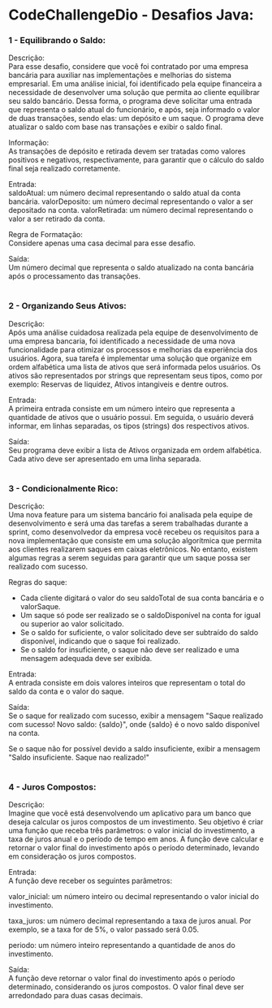# CodeChallengeDio - Desafios Java:

### 1 - Equilibrando o Saldo:    
Descrição: <br>
Para esse desafio, considere que você foi contratado por uma empresa bancária para auxiliar nas implementações e melhorias do sistema empresarial. Em uma análise inicial, foi identificado pela equipe financeira a necessidade de desenvolver uma solução que permita ao cliente equilibrar seu saldo bancário. Dessa forma, o programa deve solicitar uma entrada que representa o saldo atual do funcionário, e após, seja informado o valor de duas transações, sendo elas: um depósito e um saque. O programa deve atualizar o saldo com base nas transações e exibir o saldo final.

Informação: <br>
As transações de depósito e retirada devem ser tratadas como valores positivos e negativos, respectivamente, para garantir que o cálculo do saldo final seja realizado corretamente.
 

Entrada: <br>
saldoAtual: um número decimal representando o saldo atual da conta bancária.
valorDeposito: um número decimal representando o valor a ser depositado na conta.
valorRetirada: um número decimal representando o valor a ser retirado da conta.

Regra de Formatação: <br>
Considere apenas uma casa decimal para esse desafio.

Saída: <br>
 Um número decimal que representa o saldo atualizado na conta bancária após o processamento das transações.
<br><br>

### 2 - Organizando Seus Ativos:
Descrição: <br>
Após uma análise cuidadosa realizada pela equipe de desenvolvimento de uma empresa bancaria, foi identificado a necessidade de uma nova funcionalidade para otimizar os processos e melhorias da experiência dos usuários. Agora, sua tarefa é implementar uma solução que organize em ordem alfabética uma lista de ativos que será informada pelos usuários. Os ativos são representados por strings que representam seus tipos, como por exemplo: Reservas de liquidez, Ativos intangiveis e dentre outros.

Entrada: <br>
A primeira entrada consiste em um número inteiro que representa a  quantidade de ativos que o usuário possui. Em seguida, o usuário deverá  informar, em linhas separadas, os tipos (strings) dos respectivos ativos.

Saída: <br>
Seu programa deve exibir a lista de Ativos organizada em ordem alfabética. Cada ativo deve ser apresentado em uma linha separada.
<br><br>

### 3 - Condicionalmente Rico:
Descrição: <br>
Uma nova feature para um sistema bancário foi analisada pela equipe de desenvolvimento e será uma das tarefas a serem trabalhadas durante a sprint, como desenvolvedor da empresa você recebeu os requisitos para a nova implementação que consiste em uma solução algorítmica que permita aos clientes realizarem saques em caixas eletrônicos. No entanto, existem algumas regras a serem seguidas para garantir que um saque possa ser realizado com sucesso.

Regras do saque: <br>

- Cada cliente digitará o valor do seu saldoTotal de sua conta bancária e o valorSaque.
- Um saque só pode ser realizado se o saldoDisponível na conta for igual ou superior ao valor solicitado.
- Se o saldo for suficiente, o valor solicitado deve ser subtraído do saldo disponível, indicando que o saque foi realizado.
- Se o saldo for insuficiente, o saque não deve ser realizado e uma mensagem adequada deve ser exibida.

Entrada: <br>
A entrada consiste em dois valores inteiros que representam o total do saldo da conta e o valor do saque.

Saída: <br>
Se o saque for realizado com sucesso, exibir a mensagem "Saque realizado com sucesso! Novo saldo: {saldo}", onde {saldo} é o novo saldo disponível na conta.

Se o saque não for possível devido a saldo insuficiente, exibir a mensagem "Saldo insuficiente. Saque nao realizado!"
<br><br>
### 4 - Juros Compostos:
Descrição:<br>
Imagine que você está desenvolvendo um aplicativo para um banco que deseja calcular os juros compostos de um investimento. Seu objetivo é criar uma função que receba três parâmetros: o valor inicial do investimento, a taxa de juros anual e o período de tempo em anos. A função deve calcular e retornar o valor final do investimento após o período determinado, levando em consideração os juros compostos.

Entrada:<br>
A função deve receber os seguintes parâmetros:

valor_inicial: um número inteiro ou decimal representando o valor inicial do investimento.

taxa_juros: um número decimal representando a taxa de juros anual. Por exemplo, se a taxa for de 5%, o valor passado será 0.05.

periodo: um número inteiro representando a quantidade de anos do investimento.

Saída:<br>
A função deve retornar o valor final do investimento após o período determinado, considerando os juros compostos. O valor final deve ser arredondado para duas casas decimais.